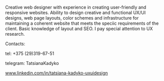 Creative web designer with experience in creating user-friendly and responsive websites. Ability to design creative and functional UX/UI designs, web page layouts, color schemes and infrastructure for maintaining a coherent website that meets the speciic requirements of the client. Basic knowledge of layout and SEO. I pay special attention to UX research.

Contacts:

tel: +375 (29)319-67-51

telegram: TatsianaKadyko

www.linkedin.com/in/tatsiana-kadyko-uxuidesign
